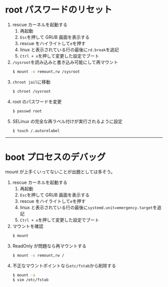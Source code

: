 # root パスワードのリセット

1. rescue カーネルを起動する
   1. 再起動
   1. `Esc`を押して GRUB 画面を表示する
   1. rescue をハイライトして`e`を押す
   1. linux と表示されている行の最後に`rd.break`を追記
   1. `Ctrl + x`を押して変更した設定でブート
1. `/sysroot`を読み込みと書き込み可能にして再マウント
   ```bash
   $ mount -o remount,rw /sysroot
   ```
1. `chroot jail`に移動
   ```bash
   $ chroot /sysroot
   ```
1. root のパスワードを変更
   ```bash
   $ passwd root
   ```
1. SELinux の完全な再ラベル付けが実行されるように設定
   ```bash
   $ touch /.autorelabel
   ```

---

# boot プロセスのデバッグ

mount が上手くいってないことが出題としては多そう。

1. rescue カーネルを起動する
   1. 再起動
   1. `Esc`を押して GRUB 画面を表示する
   1. rescue をハイライトして`e`を押す
   1. linux と表示されている行の最後に`systemd.unit=emergency.target`を追記
   1. `Ctrl + x`を押して変更した設定でブート
1. マウントを確認
   ```bash
   $ mount
   ```
1. ReadOnly が問題なら再マウントする
   ```bash
   $ mount -o remount,rw /
   ```
1. 不正なマウントポイントなら`etc/fstab`から削除する
   ```bash
   $ mount -a
   $ vim /etc/fstab
   ```
